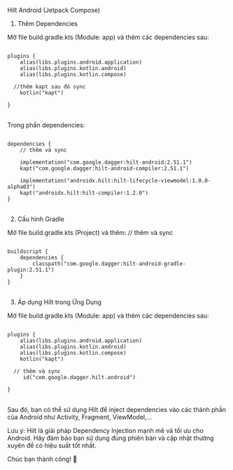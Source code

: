  Hilt Android (Jetpack Compose)

1. Thêm Dependencies

Mở file build.gradle.kts (Module: app) và thêm các dependencies sau:

<pre>
<code>
plugins {
    alias(libs.plugins.android.application)
    alias(libs.plugins.kotlin.android)
    alias(libs.plugins.kotlin.compose)

  //thêm kapt sau đó sync 
    kotlin("kapt")
  
}
</code>
</pre>

Trong phần dependencies:

<pre>
<code>
dependencies {
    // thêm và sync
    <!-- Hilt Core -->
    implementation("com.google.dagger:hilt-android:2.51.1")
    kapt("com.google.dagger:hilt-android-compiler:2.51.1")
    <!-- Hilt cho ViewModel -->
    implementation("androidx.hilt:hilt-lifecycle-viewmodel:1.0.0-alpha03")
    kapt("androidx.hilt:hilt-compiler:1.2.0")
}
</code>
</pre>

2. Cấu hình Gradle

Mở file build.gradle.kts (Project) và thêm:
    // thêm và sync
<pre>
<code>
buildscript {
    dependencies {
        classpath("com.google.dagger:hilt-android-gradle-plugin:2.51.1")
    }
}
</code>
</pre>

3. Áp dụng Hilt trong Ứng Dụng

Mở file build.gradle.kts (Module: app) và thêm các dependencies sau:

<pre>
<code>
plugins {
    alias(libs.plugins.android.application)
    alias(libs.plugins.kotlin.android)
    alias(libs.plugins.kotlin.compose)
    kotlin("kapt")

  // thêm và sync
     id("com.google.dagger.hilt.android")
  
}
</code>
</pre>

Sau đó, bạn có thể sử dụng Hilt để inject dependencies vào các thành phần của Android như Activity, Fragment, ViewModel,...

Lưu ý: Hilt là giải pháp Dependency Injection mạnh mẽ và tối ưu cho Android. Hãy đảm bảo bạn sử dụng đúng phiên bản và cập nhật thường xuyên để có hiệu suất tốt nhất.

Chúc bạn thành công! 🚀

